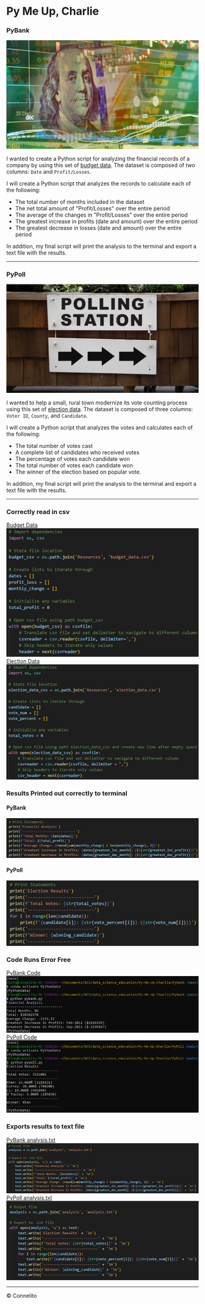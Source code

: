 # Py Me Up, Charlie

### PyBank

  ![Revenue](Images/revenue-per-lead.png)

I wanted to create a Python script for analyzing the financial records of a company by using this set of [budget data](PyBank/Resources/budget_data.csv). The dataset is composed of two columns: `Date` and `Profit/Losses`.

I will create a Python script that analyzes the records to calculate each of the following:
  * The total number of months included in the dataset
  * The net total amount of "Profit/Losses" over the entire period
  * The average of the changes in "Profit/Losses" over the entire period
  * The greatest increase in profits (date and amount) over the entire period
  * The greatest decrease in losses (date and amount) over the entire period

In addition, my final script will print the analysis to the terminal and export a text file with the results.

  - - -

### PyPoll

  ![Vote Counting](Images/Vote_counting.png)

I wanted to help a small, rural town modernize its vote counting process using this set of [election data](PyPoll/Resources/election_data.csv). The dataset is composed of three columns: `Voter ID`, `County`, and `Candidate`. 

I will create a Python script that analyzes the votes and calculates each of the following:
  * The total number of votes cast
  * A complete list of candidates who received votes
  * The percentage of votes each candidate won
  * The total number of votes each candidate won
  * The winner of the election based on popular vote.

In addition, my final script will print the analysis to the terminal and export a text file with the results.

  - - -

### Correctly read in csv
[Budget Data](PyBank/Resources/budget_data.csv)
  ![Read PyBank CSV](Images/pybank_read_csv.png)<br>
[Election Data](PyPoll/Resources/election_data.csv)
  ![Read PyPoll CSV](Images/pypoll_read_csv.png)

### Results Printed out correctly to terminal
#### PyBank
  ![PyBank Print](Images/pybank_print_statements.png)
#### PyPoll
  ![PyPoll Print](Images/pypoll_print_statements.png)

### Code Runs Error Free
[PyBank Code](PyBank/pybank.py)
  ![PyBank Script](Images/pybank_script.png)<br>
[PyPoll Code](PyPoll/pypoll.py)
  ![PyPoll Script](Images/pypoll_script.png)

### Exports results to text file
[PyBank analysis.txt](PyBank/analysis/analysis.txt)
  ![PyBank Export Text](Images/pybank_export_text.png)<br>
[PyPoll analysis.txt](PyPoll/analysis/analysis.txt)
  ![PyPoll Export Text](Images/pypoll_export_text.png)



  - - -

© Connelito